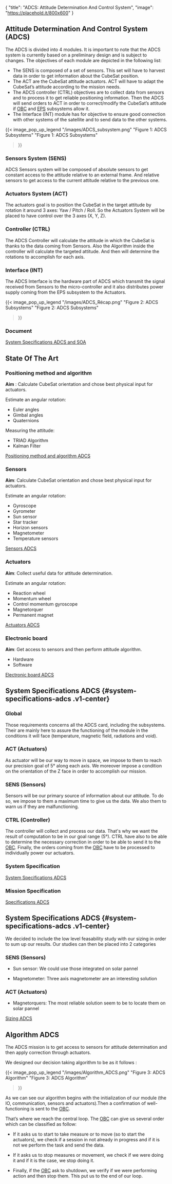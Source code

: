 {
    "title": "ADCS: Attitude Determination And Control System",
    "image": "https://placehold.it/800x600"
}


## Attitude Determination And Control System (ADCS)

The ADCS is divided into 4 modules. It is important to note that the
ADCS system is currently based on a preliminary design and is subject to
changes. The objectives of each module are depicted in the following
list:

- The SENS is composed of a set of sensors. This set will have to
    harvest data in order to get information about the CubeSat position.
- The ACT are the CubeSat attitude actuators. ACT will have to adapt
    the CubeSat’s attitude according to the mission needs.
- The ADCS controller (CTRL) objectives are to collect data from
    sensors and to process it to get reliable positioning information.
    Then the ADCS will send orders to ACT in order to correct/modify the
    CubeSat’s attitude if [OBC](ECE3SAT/wiki/obc/index.html) and
    [EPS](ECE3SAT/wiki/eps/index.html) subsystems allow it.
- The Interface (INT) module has for objective to ensure good
    connection with other systems of the satellite and to send data to
    the other systems.

{{<
    image_pop_up_legend
    "/images/ADCS_subsystem.png"
    "Figure 1: ADCS Subsystems"
    "Figure 1: ADCS Subsystems"
>}}

### Sensors System (SENS)

ADCS Sensors system will be composed of absolute sensors to get constant
access to the attitude relative to an external frame. And relative
sensors to get access to the current attitude relative to the previous
one.

### Actuators System (ACT)

The actuators goal is to position the CubeSat in the target attitude by
rotation it around 3 axes: Yaw / Pitch / Roll. So the Actuators System
will be placed to have control over the 3 axes (X, Y, Z).

### Controller (CTRL)

The ADCS Controller will calculate the attitude in which the CubeSat is
thanks to the data coming from Sensors. Also the Algorithm inside the
controller will calculate the targeted attitude. And then will determine
the rotations to accomplish for each axis.

### Interface (INT)

The ADCS Interface is the hardware part of ADCS which transmit the
signal received from Sensors to the micro-controller and it also
distributes power supply coming from the EPS subsystem to the Actuators.

{{<
    image_pop_up_legend
    "/images/ADCS_Récap.png"
    "Figure 2: ADCS Subsystems"
    "Figure 2: ADCS Subsystems"
>}}

### Document

[System Specifications ADCS and SOA](/wiki/pdf/System_Specifications_ADCS_+_SOA.pdf)

## State Of The Art

### Positioning method and algorithm

**Aim** : Calculate CubeSat orientation and chose best physical input
for actuators.

Estimate an angular rotation:

- Euler angles
- Gimbal angles
- Quaternions

Measuring the attitude:

- TRIAD Algorithm
- Kalman Filter 

[Positioning method and algorithm ADCS](/wiki/pdf/Positioning_method_and_algorithm_ADCS.pdf)

### Sensors

**Aim**: Calculate CubeSat orientation and chose best physical input
for actuators.

Estimate an angular rotation:

- Gyroscope
- Gyrometer
- Sun sensor
- Star tracker
- Horizon sensors
- Magnetometer
- Temperature sensors

[Sensors ADCS](/wiki/pdf/Sensors_ADCS.pdf)

### Actuators

**Aim**: Collect useful data for attitude determination.

Estimate an angular rotation:

- Reaction wheel
- Momentum wheel
- Control momentum gyroscope
- Magnetorquer
- Permanent magnet

[Actuators ADCS](/wiki/pdf/Actuators_ADCS.pdf)

### Electronic board

**Aim**: Get access to sensors and then perform attitude algorithm.

- Hardware
- Software

[Electronic board ADCS](/wiki/pdf/Electronic_board_ADCS.pdf)

## System Specifications ADCS {#system-specifications-adcs .v1-center}

### Global

Those requirements concerns all the ADCS card, including the subsystems.
Their are mainly here to assure the functioning of the module in the
conditions it will face (temperature, magnetic field, radiations and
void).

### ACT (Actuators)

As actuator will be our way to move in space, we impose to them to reach
our precision goal of 5° along each axis. We moreover impose a condition
on the orientation of the Z face in order to accomplish our mission.

### SENS (Sensors)

Sensors will be our primary source of information about our attitude. To
do so, we impose to them a maximum time to give us the data. We also
them to warn us if they are malfunctioning.

### CTRL (Controller)

The controller will collect and process our data. That's why we want the
result of computation to be in our goal range (5°). CTRL have also to be
able to determine the necessary correction in order to be able to send
it to the [OBC](ECE3SAT/wiki/obc/index.html). Finally, the orders coming
from the [OBC](ECE3SAT/wiki/obc/index.html) have to be processed to
individually power our actuators.

### System Specification

[System Specifications ADCS](/wiki/pdf/System_Specifications_ADCS.pdf)

### Mission Specification

[Specifications ADCS](/wiki/pdf/Specifications_ADCS.pdf)

## System Specifications ADCS {#system-specifications-adcs .v1-center}

We decided to include the low level feasability study with our sizing in
order to sum up our results. Our studies can then be placed into 2
categories

### SENS (Sensors)

- Sun sensor: We could use those integrated on solar pannel

- Magnetometer: Three axis magnetometer are an interesting solution

### ACT (Actuators)

- Magnetorquers: The most reliable solution seem to be to locate them
    on solar pannel

[Sizing ADCS](/wiki/pdf/Sizing_ADCS.pdf)

## Algorithm ADCS

The ADCS mission is to get access to sensors for attitude determination
and then apply correction through actuators.

We designed our decision taking algorithm to be as it follows :

{{<
    image_pop_up_legend
    "/images/Algorithm_ADCS.png"
    "Figure 3: ADCS Algorithm"
    "Figure 3: ADCS Algorithm"
>}}

As we can see our algorithm begins with the initialization of our module
(the IO, communication, sensors and actuators).Then a confirmation of
well-functioning is sent to the [OBC](ECE3SAT/wiki/obc/index.html).

That’s where we reach the central loop. The
[OBC](ECE3SAT/wiki/obc/index.html) can give us several order which can
be classified as follow:

-   If it asks us to start to take measure or to move (so to start the
    actuators), we check if a session in not already in progress and if
    it is not we perform the task and send the data.

-   If it asks us to stop measures or movement, we check if we were
    doing it and if it is the case, we stop doing it.

-   Finally, if the [OBC](ECE3SAT/wiki/obc/index.html) ask to shutdown,
    we verify if we were performing action and then stop them. This put
    us to the end of our loop.
